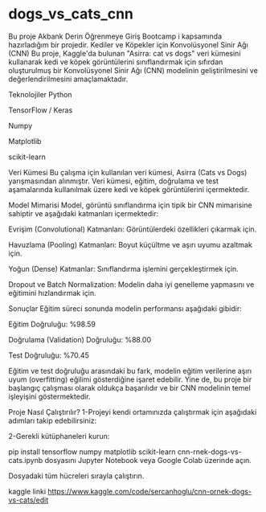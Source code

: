 # dogs_vs_cats_cnn
Bu proje Akbank Derin Öğrenmeye Giriş Bootcamp i kapsamında hazırladığım bir projedir.
Kediler ve Köpekler için Konvolüsyonel Sinir Ağı (CNN)
Bu proje, Kaggle'da bulunan "Asirra: cat vs dogs" veri kümesini kullanarak kedi ve köpek görüntülerini sınıflandırmak için sıfırdan oluşturulmuş bir Konvolüsyonel Sinir Ağı (CNN) modelinin geliştirilmesini ve değerlendirilmesini amaçlamaktadır.

Teknolojiler
Python

TensorFlow / Keras

Numpy

Matplotlib

scikit-learn

Veri Kümesi
Bu çalışma için kullanılan veri kümesi, Asirra (Cats vs Dogs) yarışmasından alınmıştır. Veri kümesi, eğitim, doğrulama ve test aşamalarında kullanılmak üzere kedi ve köpek görüntülerini içermektedir.

Model Mimarisi
Model, görüntü sınıflandırma için tipik bir CNN mimarisine sahiptir ve aşağıdaki katmanları içermektedir:

Evrişim (Convolutional) Katmanları: Görüntülerdeki özellikleri çıkarmak için.

Havuzlama (Pooling) Katmanları: Boyut küçültme ve aşırı uyumu azaltmak için.

Yoğun (Dense) Katmanlar: Sınıflandırma işlemini gerçekleştirmek için.

Dropout ve Batch Normalization: Modelin daha iyi genelleme yapmasını ve eğitimini hızlandırmak için.

Sonuçlar
Eğitim süreci sonunda modelin performansı aşağıdaki gibidir:

Eğitim Doğruluğu: %98.59

Doğrulama (Validation) Doğruluğu: %88.00

Test Doğruluğu: %70.45

Eğitim ve test doğruluğu arasındaki bu fark, modelin eğitim verilerine aşırı uyum (overfitting) eğilimi gösterdiğine işaret edebilir. Yine de, bu proje bir başlangıç çalışması olarak oldukça başarılıdır ve bir CNN modelinin temel işleyişini göstermektedir.

Proje Nasıl Çalıştırılır?
1-Projeyi kendi ortamınızda çalıştırmak için aşağıdaki adımları takip edebilirsiniz:

2-Gerekli kütüphaneleri kurun:

pip install tensorflow numpy matplotlib scikit-learn
cnn-rnek-dogs-vs-cats.ipynb dosyasını Jupyter Notebook veya Google Colab üzerinde açın.

Dosyadaki tüm hücreleri sırayla çalıştırın.

kaggle linki
https://www.kaggle.com/code/sercanhoglu/cnn-ornek-dogs-vs-cats/edit 
